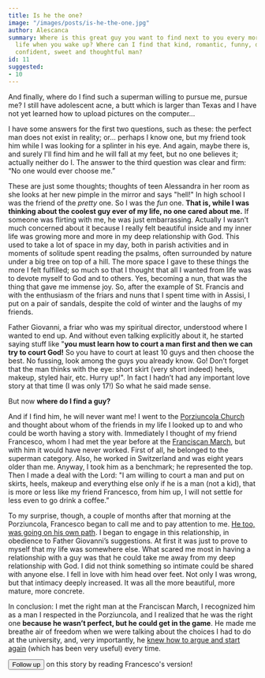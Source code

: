 ```yaml
---
title: Is he the one?
image: "/images/posts/is-he-the-one.jpg"
author: Alescanca
summary: Where is this great guy you want to find next to you every morning of your
  life when you wake up? Where can I find that kind, romantic, funny, determined,
  confident, sweet and thoughtful man?
id: 11
suggested:
- 10
---
```


And finally, where do I find such a superman willing to pursue me, pursue me? I still have adolescent acne, a butt which is larger than Texas and I have not yet learned how to upload pictures on the computer...

I have some answers for the first two questions, such as these: the perfect man does not exist in reality; or... perhaps I know one, but my friend took him while I was looking for a splinter in his eye. And again, maybe there is, and surely I'll find him and he will fall at my feet, but no one believes it; actually neither do I. The answer to the third question was clear and firm: “No one would ever choose me.”

These are just some thoughts; thoughts of teen Alessandra in her room as she looks at her new pimple in the mirror and says "hell!" In high school I was the friend of the _pretty_ one. So I was the _fun_ one. **That is, while I was thinking about the coolest guy ever of my life, no one cared about me.** If someone was flirting with me, he was just embarrassing. Actually I wasn’t much concerned about it because I really felt beautiful inside and my inner life was growing more and more in my deep relationship with God. This used to take a lot of space in my day, both in parish activities and in moments of solitude spent reading the psalms, often surrounded by nature under a big tree on top of a hill. The more space I gave to these things the more I felt fulfilled; so much so that I thought that all I wanted from life was to devote myself to God and to others. Yes, becoming a nun, that was the thing that gave me immense joy. So, after the example of St. Francis and with the enthusiasm of the friars and nuns that I spent time with in Assisi, I put on a pair of sandals, despite the cold of winter and the laughs of my friends.

Father Giovanni, a friar who was my spiritual director, understood where I wanted to end up. And without even talking explicitly about it, he started saying stuff like "**you must learn how to court a man first and then we can try to court God!**   So you have to court at least 10 guys and then choose the best. No fussing, look among the guys you already know. Go! Don’t forget that the man thinks with the eye: short skirt (very short indeed) heels, makeup, styled hair, etc. Hurry up!". In fact I hadn’t had any important love story at that time (I was only 17!) So what he said made sense.

But now **where do I find a guy?**

And if I find him, he will never want me! I went to the [Porziuncola Church]({{site.baseurl}}/glossary) and thought about whom of the friends in my life I looked up to and who could be worth having a story with. Immediately I thought of my friend Francesco, whom I had met the year before at the [Franciscan March]({{site.baseurl}}/glossary), but with him it would have never worked. First of all, he belonged to the superman category. Also, he worked in Switzerland and was eight years older than me. Anyway, I took him as a benchmark; he represented the top. Then I made a deal with the Lord: "I am willing to court a man and put on skirts, heels, makeup and everything else only if he is a man (not a kid), that is more or less like my friend Francesco, from him up, I will not settle for less even to go drink a coffee.”

To my surprise, though, a couple of months after that morning at the Porziuncola, Francesco began to call me and to pay attention to me. [He too, was going on his own path]({{site.baseurl}}/is-she-the-woman-of-my-life). I began to engage in this relationship, in obedience to Father Giovanni’s suggestions. At first it was just to prove to myself that my life was somewhere else. What scared me most in having a relationship with a guy was that he could take me away from my deep relationship with God. I did not think something so intimate could be shared with anyone else. I fell in love with him head over feet. Not only I was wrong, but that intimacy deeply increased. It was all the more beautiful, more mature, more concrete.

In conclusion: I met the right man at the Franciscan March, I recognized him as a man I respected in the Porziuncola, and I realized that he was the right one **because he wasn’t perfect, but he could get in the game**. He made me breathe air of freedom when we were talking about the choices I had to do at the university, and, very importantly, he [knew how to argue and start again]({{site.baseurl}}/indeed-he-was-right) (which has been very useful) every time.

<button class="btn" type="button" onclick="location.href='/is-she-the-woman-of-my-life';">Follow up</button> on this story by reading Francesco's version!

